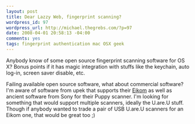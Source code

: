 ```yaml
--- 
layout: post
title: Dear Lazzy Web, fingerprint scanning?
wordpress_id: 97
wordpress_url: http://michael.thegrebs.com/?p=97
date: 2008-04-01 20:58:13 -04:00
comments: yes
tags: fingerprint authentication mac OSX geek
---
```

Anybody know of some open source fingerprint scanning software for OS X?  Bonus points if it has magic integration with stuffs like the keychain, auto log-in, screen saver disable, etc.

Failing available open source software, what about commercial software?  I'm aware of software from upek that supports their <a href="http://www.upek.com/solutions/eikon/default.asp">Eikom</a> as well as ancient software from Sony for their Puppy scanner.  I'm looking for something that would support multiple scanners, ideally the U.are.U stuff.  Though if anybody wanted to trade a pair of USB U.are.U scanners for an Eikom one, that would be great too ;)
